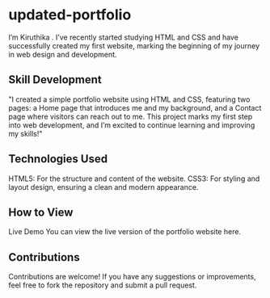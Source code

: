 # updated-portfolio
I’m Kiruthika . I’ve recently started studying HTML and CSS and have successfully created my first website, marking the beginning of my journey in web design and development.

## Skill Development
"I created a simple portfolio website using HTML and CSS, featuring two pages: a Home page that introduces me and my background, and a Contact page where visitors can reach out to me. This project marks my first step into web development, and I’m excited to continue learning and improving my skills!"

## Technologies Used
HTML5: For the structure and content of the website. CSS3: For styling and layout design, ensuring a clean and modern appearance.

## How to View
Live Demo You can view the live version of the portfolio website here.

## Contributions
Contributions are welcome! If you have any suggestions or improvements, feel free to fork the repository and submit a pull request.
